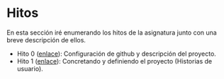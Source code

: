 # Hitos

En esta sección iré enumerando los hitos de la asignatura junto con una breve descripción de ellos.

 - Hito 0 ([enlace](Hito0)): Configuración de github y descripción del proyecto.
 - Hito 1 ([enlace](Hito1)): Concretando y definiendo el proyecto (Historias de usuario).
